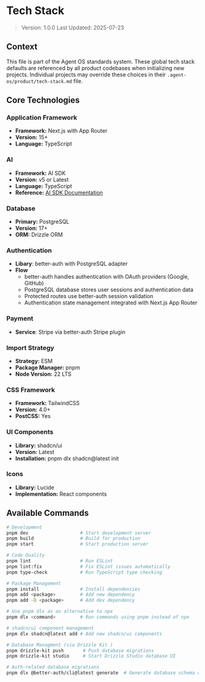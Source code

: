 # Tech Stack

> Version: 1.0.0
> Last Updated: 2025-07-23

## Context

This file is part of the Agent OS standards system. These global tech stack defaults are referenced by all product codebases when initializing new projects. Individual projects may override these choices in their `.agent-os/product/tech-stack.md` file.

## Core Technologies

### Application Framework
- **Framework:** Next.js with App Router
- **Version:** 15+
- **Language:** TypeScript

### AI
- **Framework:** AI SDK
- **Version:** v5 or Latest
- **Language:** TypeScript
- **Reference:** [AI SDK Documentation](https://v5.ai-sdk.dev)

### Database
- **Primary:** PostgreSQL
- **Version:** 17+
- **ORM:** Drizzle ORM

### Authentication
- **Libary**: better-auth with PostgreSQL adapter
- **Flow**
  - better-auth handles authentication with OAuth providers (Google, GitHub)
  - PostgreSQL database stores user sessions and authentication data
  - Protected routes use better-auth session validation
  - Authentication state management integrated with Next.js App Router

### Payment
- **Service**: Stripe via better-auth Stripe plugin

### Import Strategy
- **Strategy:** ESM
- **Package Manager:** pnpm
- **Node Version:** 22 LTS

### CSS Framework
- **Framework:** TailwindCSS
- **Version:** 4.0+
- **PostCSS:** Yes

### UI Components
- **Library:** shadcn/ui
- **Version:** Latest
- **Installation:** pnpm dlx shadcn@latest init

### Icons
- **Library:** Lucide
- **Implementation:** React components

## Available Commands

```bash
# Development
pnpm dev                   # Start development server
pnpm build                 # Build for production
pnpm start                 # Start production server

# Code Quality
pnpm lint                  # Run ESLint
pnpm lint:fix              # Fix ESLint issues automatically
pnpm type-check            # Run TypeScript type checking

# Package Management
pnpm install               # Install dependencies
pnpm add <package>         # Add new dependency
pnpm add -D <package>      # Add dev dependency

# Use pnpm dlx as an alternative to npx
pnpm dlx <command>         # Run commands using pnpm instead of npx

# shadcn/ui component management
pnpm dlx shadcn@latest add # Add new shadcn/ui components

# Database Managment (via Drizzle Kit )
pnpm drizzle-kit push       # Push database migrations
pnpm drizzle-kit studio     # Start Drizzle Studio database UI

# Auth-related database migrations
pnpm dlx @better-auth/cli@latest generate  # Generate database schema changes
```
